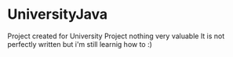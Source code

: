 # UniversityJava
Project created for University Project nothing very valuable
It is not perfectly written but i'm still learnig how to :)
